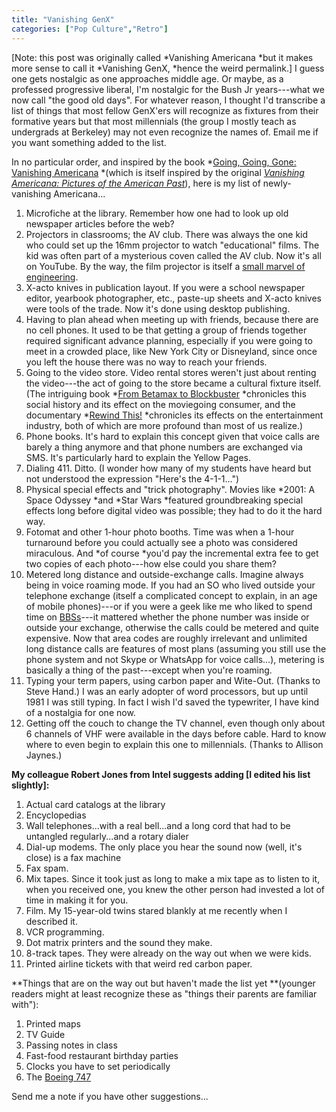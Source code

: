 ```yaml
---
title: "Vanishing GenX"
categories: ["Pop Culture","Retro"]
---
```

[Note: this post was originally called *Vanishing Americana *but it makes more sense to call it *Vanishing GenX, *hence the weird permalink.] I guess one gets nostalgic as one approaches middle age. Or maybe, as a professed progressive liberal, I'm nostalgic for the Bush Jr years---what we now call "the good old days". For whatever reason, I thought I'd transcribe a list of things that most fellow GenX'ers will recognize as fixtures from their formative years but that most millennials (the group I mostly teach as undergrads at Berkeley) may not even recognize the names of. Email me if you want something added to the list.

In no particular order, and inspired by the book *[Going, Going, Gone: Vanishing Americana](http://amzn.to/2neGeWp) *(which is itself inspired by the original *[Vanishing Americana: Pictures of the American Past](http://amzn.to/2neGeWp)*), here is my list of newly-vanishing Americana...

1.  Microfiche at the library. Remember how one had to look up old newspaper articles before the web?
2.  Projectors in classrooms; the AV club. There was always the one kid who could set up the 16mm projector to watch "educational" films. The kid was often part of a mysterious coven called the AV club. Now it's all on YouTube. By the way, the film projector is itself a [small marvel of engineering](https://youtu.be/En__V0oEJsU).
3.  X-acto knives in publication layout. If you were a school newspaper editor, yearbook photographer, etc., paste-up sheets and X-acto knives were tools of the trade. Now it's done using desktop publishing.
4.  Having to plan ahead when meeting up with friends, because there are no cell phones. It used to be that getting a group of friends together required significant advance planning, especially if you were going to meet in a crowded place, like New York City or Disneyland, since once you left the house there was no way to reach your friends. 
5.  Going to the video store. Video rental stores weren't just about renting the video---the act of going to the store became a cultural fixture itself. (The intriguing book *[From Betamax to Blockbuster](http://amzn.to/2jwqDMW) *chronicles this social history and its effect on the moviegoing consumer, and the documentary *[Rewind This!](http://buy.rewindthismovie.com/) *chronicles its effects on the entertainment industry, both of which are more profound than most of us realize.)
6.  Phone books. It's hard to explain this concept given that voice calls are barely a thing anymore and that phone numbers are exchanged via SMS. It's particularly hard to explain the Yellow Pages.
7.  Dialing 411. Ditto. (I wonder how many of my students have heard but not understood the expression "Here's the 4-1-1...")
8.  Physical special effects and "trick photography". Movies like *2001: A Space Odyssey *and *Star Wars *featured groundbreaking special effects long before digital video was possible; they had to do it the hard way. 
9.  Fotomat and other 1-hour photo booths. Time was when a 1-hour turnaround before you could actually see a photo was considered miraculous. And *of course *you'd pay the incremental extra fee to get two copies of each photo---how else could you share them?
10. Metered long distance and outside-exchange calls. Imagine always being in voice roaming mode. If you had an SO who lived outside your telephone exchange (itself a complicated concept to explain, in an age of mobile phones)---or if you were a geek like me who liked to spend time on [BBSs](http://www.bbsdocumentary.com/)---it mattered whether the phone number was inside or outside your exchange, otherwise the calls could be metered and quite expensive. Now that area codes are roughly irrelevant and unlimited long distance calls are features of most plans (assuming you still use the phone system and not Skype or WhatsApp for voice calls...), metering is basically a thing of the past---except when you're roaming.
11. Typing your term papers, using carbon paper and Wite-Out. (Thanks to Steve Hand.) I was an early adopter of word processors, but up until 1981 I was still typing. In fact I wish I'd saved the typewriter, I have kind of a nostalgia for one now.
12. Getting off the couch to change the TV channel, even though only about 6 channels of VHF were available in the days before cable. Hard to know where to even begin to explain this one to millennials. (Thanks to Allison Jaynes.)

**My colleague Robert Jones from Intel suggests adding [I edited his list slightly]:**

1.  Actual card catalogs at the library
2.  Encyclopedias
3.  Wall telephones...with a real bell...and a long cord that had to be untangled regularly...and a rotary dialer
4.  Dial-up modems. The only place you hear the sound now (well, it's close) is a fax machine
5.  Fax spam.
6.  Mix tapes. Since it took just as long to make a mix tape as to listen to it,  when you received one, you knew the other person had invested a lot of time in making it for you.
7.  Film. My 15-year-old twins stared blankly at me recently when I described it.
8.  VCR programming.
9.  Dot matrix printers and the sound they make.
10. 8-track tapes. They were already on the way out when we were kids.
11. Printed airline tickets with that weird red carbon paper.

**Things that are on the way out but haven't made the list yet **(younger readers might at least recognize these as "things their parents are familiar with"):

1.  Printed maps
2.  TV Guide
3.  Passing notes in class
4.  Fast-food restaurant birthday parties
5.  Clocks you have to set periodically
6.  The [Boeing 747](https://youtu.be/pu55yLeo02E)

Send me a note if you have other suggestions...
